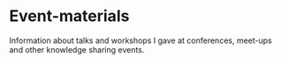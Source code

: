 # Event-materials
Information about talks and workshops I gave at conferences, meet-ups and other knowledge sharing events.
